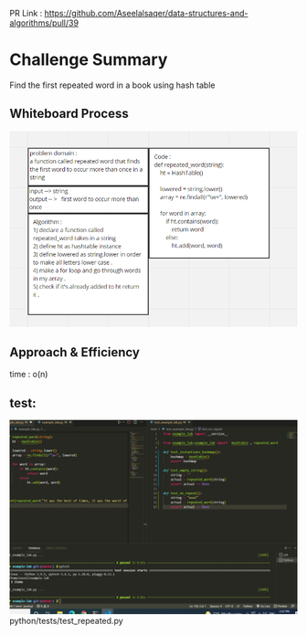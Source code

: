PR Link : https://github.com/Aseelalsaqer/data-structures-and-algorithms/pull/39

# Challenge Summary
Find the first repeated word in a book using hash table

## Whiteboard Process
<img src = "CC31.PNG">

## Approach & Efficiency
time : o(n)


## test:
<img src = "test31.PNG">
python/tests/test_repeated.py
